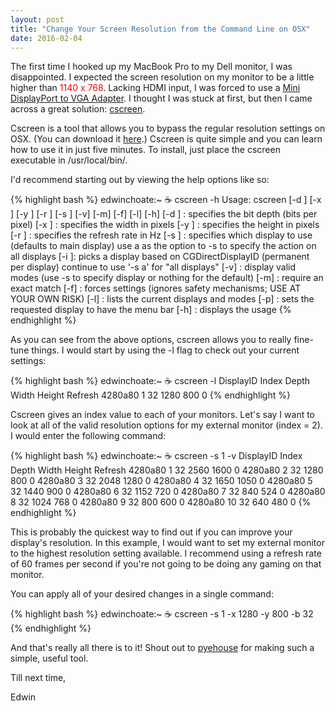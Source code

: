 ```yaml
---
layout: post
title: "Change Your Screen Resolution from the Command Line on OSX"
date: 2016-02-04
---
```


The first time I hooked up my MacBook Pro to my Dell monitor, I was disappointed. I expected the screen resolution on my monitor to be a little higher than <span style="color: red;">1140 x 768</span>. Lacking HDMI input, I was forced to use a [Mini DisplayPort to VGA Adapter](http://www.apple.com/shop/product/MB572Z/B/mini-displayport-to-vga-adapter). I thought I was stuck at first, but then I came across a great solution: [cscreen](http://www.pyehouse.com/cscreen/).

Cscreen is a tool that allows you to bypass the regular resolution settings on OSX. (You can download it [here](http://www.pyehouse.com/cscreen/).) Cscreen is quite simple and you can learn how to use it in just five minutes. To install, just place the cscreen executable in /usr/local/bin/.

I'd recommend starting out by viewing the help options like so:

{% highlight bash %}
edwinchoate:~ ☕️  cscreen -h
Usage: cscreen [-d <depth>] [-x <width>] [-y <height>] [-r <refresh>] [-s <display>] [-v] [-m] [-f] [-l] [-h]
           [-d <depth>]    : specifies the bit depth (bits per pixel)
           [-x <width>]    : specifies the width in pixels
           [-y <height>]   : specifies the height in pixels
           [-r <refresh>]  : specifies the refresh rate in Hz
           [-s <display>]  : specifies which display to use (defaults to main display)
		   use a as the option to -s to specify the action on all displays
           [-i <displayID>]: picks a display based on CGDirectDisplayID (permanent per display)
           continue to use '-s a' for "all displays"
           [-v]	           : display valid modes (use -s to specify display or nothing for the default)
           [-m]            : require an exact match
           [-f]	           : forces settings (ignores safety mechanisms; USE AT YOUR OWN RISK)
           [-l]            : lists the current displays and modes
           [-p]            : sets the requested display to have the menu bar
           [-h]            : displays the usage
{% endhighlight %}

As you can see from the above options, cscreen allows you to really fine-tune things. I would start by using the -l flag to check out your current settings:

{% highlight bash %}
edwinchoate:~ ☕️  cscreen -l
DisplayID  Index     Depth     Width     Height  Refresh
 4280a80       1        32      1280        800     0
{% endhighlight %}

Cscreen gives an index value to each of your monitors. Let's say I want to look at all of the valid resolution options for my external monitor (index = 2). I would enter the following command:

{% highlight bash %}
edwinchoate:~ ☕️  cscreen -s 1 -v
DisplayID  Index     Depth     Width     Height  Refresh
 4280a80       1        32      2560       1600     0
 4280a80       2        32      1280        800     0
 4280a80       3        32      2048       1280     0
 4280a80       4        32      1650       1050     0
 4280a80       5        32      1440        900     0
 4280a80       6        32      1152        720     0
 4280a80       7        32       840        524     0
 4280a80       8        32      1024        768     0
 4280a80       9        32       800        600     0
 4280a80      10        32       640        480     0
{% endhighlight %}

This is probably the quickest way to find out if you can improve your display's resolution.  In this example, I would want to set my external monitor to the highest resolution setting available. I recommend using a refresh rate of 60 frames per second if you're not going to be doing any gaming on that monitor.

You can apply all of your desired changes in a single command:

{% highlight bash %}
edwinchoate:~ ☕️  cscreen -s 1 -x 1280 -y 800 -b 32
{% endhighlight %}

And that's really all there is to it! Shout out to [pyehouse](http://www.pyehouse.com/) for making such a simple, useful tool.

Till next time,

Edwin
